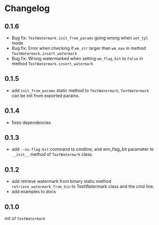 # Changelog

## 0.1.6

- Bug fix: `TextWatermark.init_from_params` going wrong when `set_tpl` mode
- Bug fix: Error when checking if `wm_str` larger than `wm_max` in method `TextWatermark.insert_watermark`
- Bug fix: Wrong watermarked when setting `wm_flag_bit` to `False` in method `TextWatermark.insert_watermark`

## 0.1.5

- add `init_from_params` static method to `TextWatermark`, `TextWatermark` can be init from exported params.

## 0.1.4

- fixes dependencies

## 0.1.3

- add `--no-flag-bit` command to cmdline, and wm_flag_bit parameter to `__init__` method of `TextWatermark` class.

## 0.1.2

- add retrieve watermark from binary static method `retrieve_watermark_from_bin` to TextWatermark class and the cmd line.
- add examples to docs

## 0.1.0

init of `TextWatermark`
